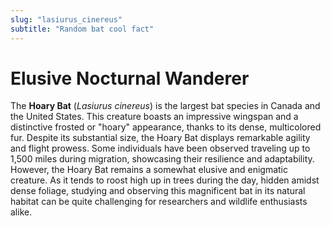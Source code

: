 ```yaml
---
slug: "lasiurus_cinereus"
subtitle: "Random bat cool fact"
---
```


# Elusive Nocturnal Wanderer

The **Hoary Bat** (_Lasiurus cinereus_) is the largest bat species in Canada and the United States.
This creature boasts an impressive wingspan and a distinctive frosted or "hoary" appearance,
thanks to its dense, multicolored fur.
Despite its substantial size, the Hoary Bat displays remarkable agility and flight prowess.
Some individuals have been observed traveling up to 1,500 miles during migration,
showcasing their resilience and adaptability.
However, the Hoary Bat remains a somewhat elusive and enigmatic creature.
As it tends to roost high up in trees during the day, hidden amidst dense foliage,
studying and observing this magnificent bat in its natural habitat
can be quite challenging for researchers and wildlife enthusiasts alike.
